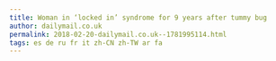 ```yaml
---
title: Woman in ‘locked in’ syndrome for 9 years after tummy bug
author: dailymail.co.uk
permalink: 2018-02-20-dailymail.co.uk--1781995114.html
tags: es de ru fr it zh-CN zh-TW ar fa
---
```


